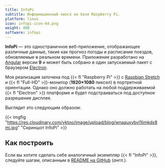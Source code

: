 ```yaml
---
title: InfoPi
subtitle: Информационный киоск на базе Raspberry Pi.
platform: linux
icon: infopi-icon-64.png
weight: 400
software: infopi
---
```


**InfoPi** — это одностраничное веб-приложение, отображающее различные данные, такие как прогноз погоды и расписание поездов, обновляемые в реальном времени. Приложение разработано на [Angular](https://angular.io/) версии **9** и может быть собрано в один запускаемый пакет с браузером [Electron](https://www.electronjs.org/).

Моя реализация заточена под {{< fl "Raspberry Pi" >}} с [Raspbian Stretch](https://www.raspberrypi.org/downloads/raspbian/) и {{< fl "Full-HD" >}}-монитор (**1920×1080** пиксел) в портретной ориентации. Однако оно должно работать на любой поддерживаемой {{< fl "Electron" >}} платформе и будет подстраиваться под доступное разрешение дисплея.

Выглядит это следующим образом:

{{< imgfig "https://res.cloudinary.com/yktoo/image/upload/blog/wnaauxybvl1limkdx8mi.jpg" "Скриншот InfoPi" >}}

## Как построить

Если вы хотите сделать себе аналогичный экземпляр {{< fl "InfoPi" >}}, следуйте шагам, описанным в [README на GitHub](https://github.com/yktoo/infopi/blob/master/README.md) (*англ.*).
